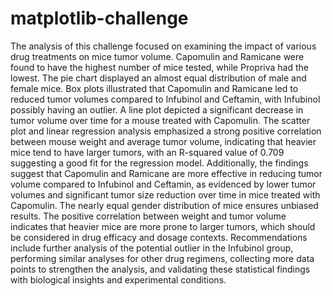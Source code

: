 # matplotlib-challenge
The analysis of this challenge focused on examining the impact of various drug treatments on mice tumor volume. Capomulin and Ramicane were found to have the highest number of mice tested, while Propriva had the lowest. The pie chart displayed an almost equal distribution of male and female mice. Box plots illustrated that Capomulin and Ramicane led to reduced tumor volumes compared to Infubinol and Ceftamin, with Infubinol possibly having an outlier. A line plot depicted a significant decrease in tumor volume over time for a mouse treated with Capomulin. The scatter plot and linear regression analysis emphasized a strong positive correlation between mouse weight and average tumor volume, indicating that heavier mice tend to have larger tumors, with an R-squared value of 0.709 suggesting a good fit for the regression model. 
Additionally, the findings suggest that Capomulin and Ramicane are more effective in reducing tumor volume compared to Infubinol and Ceftamin, as evidenced by lower tumor volumes and significant tumor size reduction over time in mice treated with Capomulin. The nearly equal gender distribution of mice ensures unbiased results. The positive correlation between weight and tumor volume indicates that heavier mice are more prone to larger tumors, which should be considered in drug efficacy and dosage contexts. Recommendations include further analysis of the potential outlier in the Infubinol group, performing similar analyses for other drug regimens, collecting more data points to strengthen the analysis, and validating these statistical findings with biological insights and experimental conditions.
